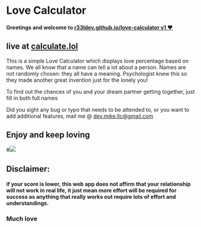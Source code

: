 

# Love Calculator

#### Greetings and welcome to [r33ldev.github.io/love-calculator v1 ❤️](https://r33ldev.github.io/love-calculator/)  </a>
## live at [calculate.lol](https://calculate.lol)
 This is a simple Love Calculator which displays love percentage based on names. We all know that a name can tell a lot about a person. Names are not randomly chosen: they all have a meaning. Psychologist knew this so they made another great invention just for the lonely you!

To find out the chances of you and your dream partner getting together, just fill in both full names


Did you sight any bug or typo that needs to be attended to, or you want to add additional features, mail me @ [dev.mike.llc@gmail.com](mailto:devmikellc@gmail.com)

## Enjoy and keep loving 
#<img src="http://www.pngmart.com/files/12/Love-Emoji-PNG-Pic.png">


## Disclaimer:
#### if your score is lower, this web app does not affirm that your relationship will not work in real life, it just mean more effort will be required for success as anything that really works out require lots of effort and understandings.


### Much love
